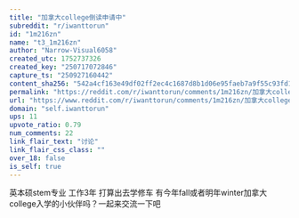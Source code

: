 ```yaml
---
title: "加拿大college倒读申请中"
subreddit: "r/iwanttorun"
id: "1m216zn"
name: "t3_1m216zn"
author: "Narrow-Visual6058"
created_utc: 1752737326
created_key: "250717072846"
capture_ts: "250927160442"
content_sha256: "542a4cf163e49df02ff2ec4c1687d8b1d06e95faeb7a9f55c93fd1eba379f1f2"
permalink: "https://reddit.com/r/iwanttorun/comments/1m216zn/加拿大college倒读申请中/"
url: "https://www.reddit.com/r/iwanttorun/comments/1m216zn/加拿大college倒读申请中/"
domain: "self.iwanttorun"
ups: 11
upvote_ratio: 0.79
num_comments: 22
link_flair_text: "讨论"
link_flair_css_class: ""
over_18: false
is_self: true
---
```


英本硕stem专业 工作3年 打算出去学修车
有今年fall或者明年winter加拿大college入学的小伙伴吗？一起来交流一下吧
